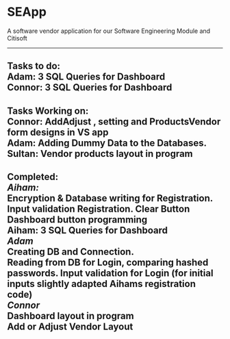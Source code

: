 # SEApp
A software vendor application for our Software Engineering Module and Citisoft

-------------------------------------------------------------------------------------------------------------
**Tasks to do:**<br>
Adam: 3 SQL Queries for Dashboard<br>
Connor: 3 SQL Queries for Dashboard<br>
-------------------------------------------------------------------------------------------------------------
**Tasks Working on:**<br>
Connor: AddAdjust , setting and ProductsVendor form designs in VS app<br>
Adam: Adding Dummy Data to the Databases.<br>
Sultan: Vendor products layout in program<br>
-------------------------------------------------------------------------------------------------------------
**Completed:** <br>
*Aiham:*<br>
Encryption & Database writing for Registration. Input validation Registration. Clear Button <br>
Dashboard button programming<br>
Aiham: 3 SQL Queries for Dashboard<br>
*Adam*<br>
Creating DB and Connection. <br>
Reading from DB for Login, comparing hashed passwords. Input validation for Login (for initial inputs slightly adapted Aihams registration code) <br>
*Connor*<br>
Dashboard layout in program <br>
Add or Adjust Vendor Layout <br>
-------------------------------------------------------------------------------------------------------------
